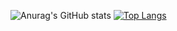 ![Anurag's GitHub stats](https://github-readme-stats.vercel.app/api?username=bhickensalsa&show_icons=true&theme=radical)
[![Top Langs](https://github-readme-stats.vercel.app/api/top-langs/?username=bhickensalsa&show_icons=true&theme=radical)](https://github.com/bhickensalsa/bhickensalsa)
